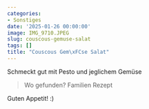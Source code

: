 ```yaml
---
categories:
- Sonstiges
date: '2025-01-26 00:00:00'
image: IMG_9710.JPEG
slug: couscous-gemuse-salat
tags: []
title: "Couscous Gem\xFCse Salat"
---
```



Schmeckt gut mit Pesto und jeglichem Gemüse

> Wo gefunden? Familien Rezept

Guten Appetit! :)